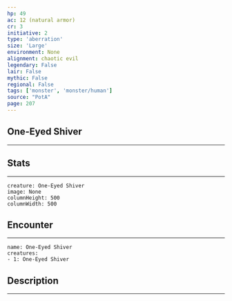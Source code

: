 ```yaml
---
hp: 49
ac: 12 (natural armor)
cr: 3
initiative: 2
type: 'aberration'    
size: 'Large'
environment: None
alignment: chaotic evil
legendary: False
lair: False
mythic: False
regional: False
tags: ['monster', 'monster/human']
source: "PotA"
page: 207
---
```


## One-Eyed Shiver
---



## Stats
---

```statblock
creature: One-Eyed Shiver
image: None
columnHeight: 500
columnWidth: 500
```

## Encounter
---

```encounter-table
name: One-Eyed Shiver
creatures:
- 1: One-Eyed Shiver
```

## Description
---




